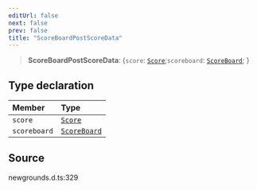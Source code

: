 ```yaml
---
editUrl: false
next: false
prev: false
title: "ScoreBoardPostScoreData"
---
```


> **ScoreBoardPostScoreData**: \{`score`: [`Score`](/api/type-aliases/score/);`scoreboard`: [`ScoreBoard`](/api/type-aliases/scoreboard/);  }

## Type declaration

| Member | Type |
| :------ | :------ |
| `score` | [`Score`](/api/type-aliases/score/) |
| `scoreboard` | [`ScoreBoard`](/api/type-aliases/scoreboard/) |

## Source

newgrounds.d.ts:329
